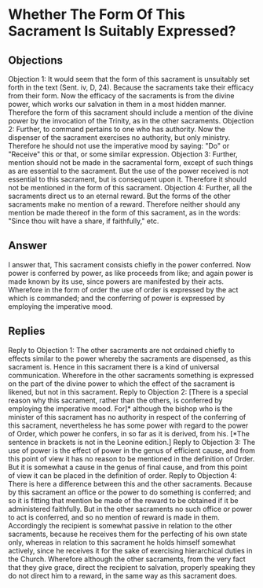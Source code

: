 # Whether The Form Of This Sacrament Is Suitably Expressed?
## Objections
Objection 1: It would seem that the form of this sacrament is unsuitably set forth in the text (Sent. iv, D, 24). Because the sacraments take their efficacy from their form. Now the efficacy of the sacraments is from the divine power, which works our salvation in them in a most hidden manner. Therefore the form of this sacrament should include a mention of the divine power by the invocation of the Trinity, as in the other sacraments.
Objection 2: Further, to command pertains to one who has authority. Now the dispenser of the sacrament exercises no authority, but only ministry. Therefore he should not use the imperative mood by saying: "Do" or "Receive" this or that, or some similar expression.
Objection 3: Further, mention should not be made in the sacramental form, except of such things as are essential to the sacrament. But the use of the power received is not essential to this sacrament, but is consequent upon it. Therefore it should not be mentioned in the form of this sacrament.
Objection 4: Further, all the sacraments direct us to an eternal reward. But the forms of the other sacraments make no mention of a reward. Therefore neither should any mention be made thereof in the form of this sacrament, as in the words: "Since thou wilt have a share, if faithfully," etc.
## Answer

I answer that, This sacrament consists chiefly in the power conferred. Now power is conferred by power, as like proceeds from like; and again power is made known by its use, since powers are manifested by their acts. Wherefore in the form of order the use of order is expressed by the act which is commanded; and the conferring of power is expressed by employing the imperative mood.
## Replies
Reply to Objection 1: The other sacraments are not ordained chiefly to effects similar to the power whereby the sacraments are dispensed, as this sacrament is. Hence in this sacrament there is a kind of universal communication. Wherefore in the other sacraments something is expressed on the part of the divine power to which the effect of the sacrament is likened, but not in this sacrament.
Reply to Objection 2: [There is a special reason why this sacrament, rather than the others, is conferred by employing the imperative mood. For]* although the bishop who is the minister of this sacrament has no authority in respect of the conferring of this sacrament, nevertheless he has some power with regard to the power of Order, which power he confers, in so far as it is derived, from his. [*The sentence in brackets is not in the Leonine edition.]
Reply to Objection 3: The use of power is the effect of power in the genus of efficient cause, and from this point of view it has no reason to be mentioned in the definition of Order. But it is somewhat a cause in the genus of final cause, and from this point of view it can be placed in the definition of order.
Reply to Objection 4: There is here a difference between this and the other sacraments. Because by this sacrament an office or the power to do something is conferred; and so it is fitting that mention be made of the reward to be obtained if it be administered faithfully. But in the other sacraments no such office or power to act is conferred, and so no mention of reward is made in them. Accordingly the recipient is somewhat passive in relation to the other sacraments, because he receives them for the perfecting of his own state only, whereas in relation to this sacrament he holds himself somewhat actively, since he receives it for the sake of exercising hierarchical duties in the Church. Wherefore although the other sacraments, from the very fact that they give grace, direct the recipient to salvation, properly speaking they do not direct him to a reward, in the same way as this sacrament does.